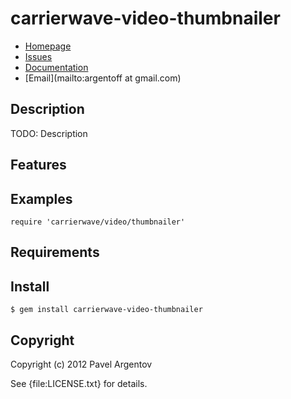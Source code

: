 # carrierwave-video-thumbnailer

* [Homepage](https://github.com/argent-smith/carrierwave-video-thumbnailer#readme)
* [Issues](https://github.com/argent-smith/carrierwave-video-thumbnailer/issues)
* [Documentation](http://rubydoc.info/gems/carrierwave-video-thumbnailer/frames)
* [Email](mailto:argentoff at gmail.com)

## Description

TODO: Description

## Features

## Examples

    require 'carrierwave/video/thumbnailer'

## Requirements

## Install

    $ gem install carrierwave-video-thumbnailer

## Copyright

Copyright (c) 2012 Pavel Argentov

See {file:LICENSE.txt} for details.
